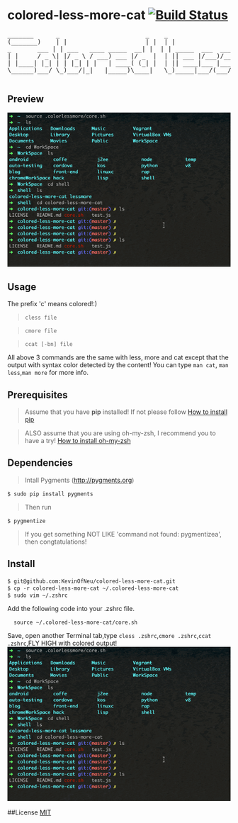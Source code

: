 colored-less-more-cat  [![Build Status](https://travis-ci.org/KevinOfNeu/colored-less-more-cat.svg)](https://travis-ci.org/KevinOfNeu/colored-less-more-cat)
==============
<pre>
_______      _                       _    _
(_______)    | |                     | |  | |
_       ___ | | ___   ____ _____  __| |  | | _____  ___  ___    ____   ___   ____ _____
| |     / _ \| |/ _ \ / ___) ___ |/ _  |  | || ___ |/___)/___)  |    \ / _ \ / ___) ___ |
| |____| |_| | | |_| | |   | ____( (_| |  | || ____|___ |___ |  | | | | |_| | |   | ____|
\______)___/ \_)___/|_|   |_____)\____|   \_)_____|___/(___/   |_|_|_|\___/|_|   |_____)

</pre>

## Preview
![Prevoew](./coloredlessmorecat.gif)

## Usage
The prefix 'c' means colored!:)

>     cless file

>     cmore file

>     ccat [-bn] file

All above 3 commands are the same with less, more and cat except that the output with syntax color detected by the content!
You can type `man cat`, `man less`,`man more` for more info.

## Prerequisites
>Assume that you have **pip** installed! If not please follow
[How to install pip](https://pip.pypa.io/en/latest/installing.html)

>ALSO assume that you are using oh-my-zsh, I recommend you to have a try!
[How to install oh-my-zsh](https://github.com/robbyrussell/oh-my-zsh)

## Dependencies
> Intall Pygments (http://pygments.org)

    $ sudo pip install pygments
> Then run

    $ pygmentize

> If you get something NOT LIKE 'command not found: pygmentizea', then congtatulations!

## Install
    $ git@github.com:KevinOfNeu/colored-less-more-cat.git
    $ cp -r colored-less-more-cat ~/.colored-less-more-cat
    $ sudo vim ~/.zshrc

Add the following code into your .zshrc file.

      source ~/.colored-less-more-cat/core.sh
Save, open another Terminal tab,type `cless .zshrc`,`cmore .zshrc`,`ccat .zshrc`,FLY HIGH with colored output!
![Prevoew](./coloredlessmorecat.gif)

##License
[MIT](./LICENSE)
